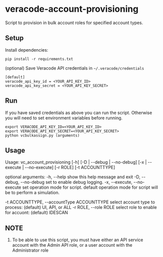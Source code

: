 # veracode-account-provisioning
 Script to provision in bulk account roles for specified account types.

## Setup

Install dependencies:

    pip install -r requirements.txt

(optional) Save Veracode API credentials in `~/.veracode/credentials`

    [default]
    veracode_api_key_id = <YOUR_API_KEY_ID>
    veracode_api_key_secret = <YOUR_API_KEY_SECRET>

## Run

If you have saved credentials as above you can run the script. Otherwise you will need to set environment variables before running.

    export VERACODE_API_KEY_ID=<YOUR_API_KEY_ID>
    export VERACODE_API_KEY_SECRET=<YOUR_API_KEY_SECRET>
    python vcbulkassign.py (arguments)


## Usage
Usage: vc_account_provisioning [-h] [-D | --debug | --no-debug] [-x | --execute | --no-execute] [-r ROLE] [-t ACCOUNTTYPE]

optional arguments:
  -h, --help                    show this help message and exit
  -D, --debug, --no-debug       set to enable debug logging.
  -x, --execute, --no-execute   set operation mode for script. default operation mode for script will be to perform a simulation.
 
  -t ACCOUNTTYPE, --accountType ACCOUNTTYPE
                                select account type to process: (default) UI, API, or ALL
  -r ROLE, --role ROLE          select role to enable for accuont: (default) IDESCAN


## NOTE

1. To be able to use this script, you must have either an API service account with the Admin API role, or a user account with the Administrator role